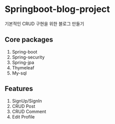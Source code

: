 # Springboot-blog-project
기본적인 CRUD 구현을 위한 블로그 만들기

## Core packages
1. Spring-boot
2. Spring-security
3. Spring-jpa
4. Thymeleaf
5. My-sql

## Features
1. SignUp/SignIn
2. CRUD Post
3. CRUD Comment
4. Edit Profile
